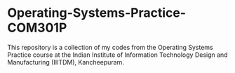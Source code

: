 ﻿# Operating-Systems-Practice-COM301P

This repository is a collection of my codes from the Operating Systems Practice course at the Indian Institute of Information Technology Design and Manufacturing (IIITDM), Kancheepuram.
